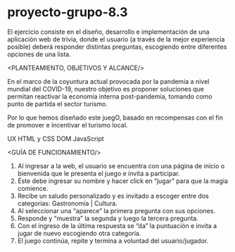 # proyecto-grupo-8.3
 <PROYECTO TRIVIA/>
 
 El ejercicio consiste en el diseño, desarrollo e implementación de una aplicación web de trivia, 
 donde el usuario (a través de la mejor experiencia posible) deberá responder distintas preguntas, 
 escogiendo entre diferentes opciones de una lista.
 
 <PLANTEAMIENTO, OBJETIVOS Y ALCANCE/>
 
 En el marco de la coyuntura actual provocada por la pandemia a nivel mundial del COVID-19, 
 nuestro objetivo es proponer soluciones que permitan reactivar la economía interna post-pandemia, tomando como punto de partida el sector turismo. 
 
 Por lo que hemos diseñado este juegO, basado en recompensas con el fin de promover e incentivar el turismo local.
 
 <REQUISITOS/>
 
 UX
 HTML y CSS
 DOM
 JavaScript
 
 <GUÍA DE FUNCIONAMIENTO/>
 
1.	Al ingresar a la web, el usuario se encuentra con una página de inicio o bienvenida que le presenta el juego e invita a participar.
2.	Éste debe ingresar su nombre y hacer click en “jugar” para que la magia comience.
3.	Recibe un saludo personalizado y es invitado a escoger entre dos categorías: Gastronomía | Cultura.
4.	Al seleccionar una “aparece” la primera pregunta con sus opciones.
5.	Responde y “muestra” la segunda y luego la tercera pregunta.
6.	Con el ingreso de la última respuesta se “da” la puntuación e invita a jugar de nuevo escogiendo otra categoría.
7.	El juego continúa, repite y termina a voluntad del usuario/jugador.


 
